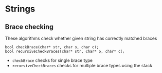 # Strings

## Brace checking
These algorithms check whether given string has correctly matched braces

```[C]
bool checkBrace(char* str, char o, char c);
bool recursiveCheckBraces(char* str, char* o, char* c);
```

- `checkBrace` checks for single brace type
- `recursiveCheckBraces` checks for multiple brace types using the stack